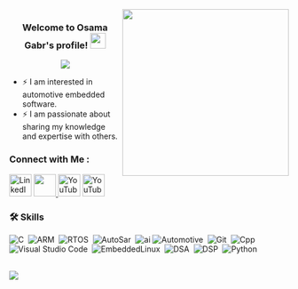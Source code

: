 
<img width="300" align="right" src="https://media.giphy.com/media/IcZhFmufozDCij3p22/giphy-downsized.gif">


<h3 align="center">
  Welcome to Osama Gabr's profile!
  <img src="https://media.giphy.com/media/hvRJCLFzcasrR4ia7z/giphy.gif" width="28">
</h3>

<!-- Typing SVG by DenverCoder1 - https://github.com/DenverCoder1/readme-typing-svg -->

<p align="center">
  <a href="https://github.com/DenverCoder1/readme-typing-svg"><img src="https://readme-typing-svg.herokuapp.com/?lines=Embedded%20Software%20Engineer;Always%20learning%20new%20things&font=Fira%20Code&center=true&width=440&height=45&color=f75c7e&vCenter=true&size=22"></a>
</p>

- ⚡ I am interested in automotive embedded software.
- ⚡ I am passionate about sharing my knowledge and expertise with others.


### Connect with Me :

<a href="https://linkedin.com/in/osama-gabr"><img alt="LinkedIn" title="LinkedIn" height="40" width="40" src="https://cdn.simpleicons.org/linkedin"></a>
<a href="mailto:eosama583@gmail.com"> <img src="https://img.icons8.com/fluent/48/000000/gmail.png" width="40"/>
<a href="https://t.me/Osama_Gabr"><img alt="YouTube" title="YouTube" height="40" width="40" src="https://cdn.simpleicons.org/Telegram"></a>
<a href="https://www.youtube.com/channel/UCixoqzOQD-x93ineX488_pQ"><img alt="YouTube" title="YouTube" height="40" width="40" src="https://cdn.simpleicons.org/youtube"></a> 


### 🛠 Skills
![C](https://img.shields.io/badge/-C%20language-05122A?style=flat&logo=C)&nbsp;
![ARM](https://img.shields.io/badge/-ARM%20microcontrollers-05122A?style=flat&logo=robor&logoColor=563D7C)&nbsp;
![RTOS](https://img.shields.io/badge/-RTOS-05122A?style=flat&logo=operatingsystem)&nbsp;
![AutoSar](https://img.shields.io/badge/-AUTOSAR-05122A?style=flat&logo=AUTOSAR&logoColor=1572B6)&nbsp;
![ai](https://img.shields.io/badge/-Tiny%20ML-05122A?style=flat&logo=ai)
![Automotive](https://img.shields.io/badge/-Automotive-05122A?style=flat&logo=car&logoColor=339933)&nbsp;
![Git](https://img.shields.io/badge/-Git-05122A?style=flat&logo=git)&nbsp;
![Cpp](https://img.shields.io/badge/-C++-05122A?style=flat&logo=cplusplus)&nbsp;
![Visual Studio Code](https://img.shields.io/badge/-Visual%20Studio%20Code-05122A?style=flat&logo=visual-studio-code&logoColor=007ACC)&nbsp;
![EmbeddedLinux](https://img.shields.io/badge/-Embedded%20Linux-05122A?style=flat&logo=linux)&nbsp;
![DSA](https://img.shields.io/badge/-DSA-05122A?style=flat&logo=network)&nbsp;
![DSP](https://img.shields.io/badge/-DSP-05122A?style=flat&logo=signals)&nbsp;
![Python](https://img.shields.io/badge/-Python%20-05122A?style=flat&logo=python)&nbsp;



<br>
<a href="https://komarev.com/ghpvc/?username=yousefdergham&style=for-the-badge">
    <img src="https://komarev.com/ghpvc/?username=yousefdergham&style=for-the-badge">
</a>

